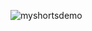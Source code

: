 ![myshortsdemo](https://github.com/SharanDeepak01/myshorts/assets/138575596/2a2ebb77-35c7-4ccd-b290-b5026b43beb0)
